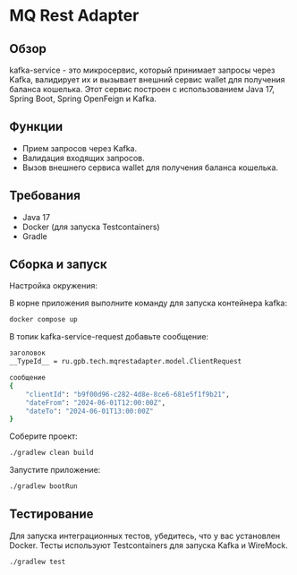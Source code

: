 # MQ Rest Adapter

## Обзор

kafka-service - это микросервис, который принимает запросы через Kafka, валидирует их и вызывает внешний сервис
wallet для получения баланса кошелька. Этот сервис построен с использованием Java 17, Spring Boot, Spring OpenFeign и
Kafka.

## Функции

- Прием запросов через Kafka.
- Валидация входящих запросов.
- Вызов внешнего сервиса wallet для получения баланса кошелька.

## Требования

- Java 17
- Docker (для запуска Testcontainers)
- Gradle

## Сборка и запуск

Настройка окружения:

В корне приложения выполните команду для запуска контейнера kafka:

```bash
docker compose up
```

В топик kafka-service-request добавьте сообщение:

```bash
заголовок 
__TypeId__ = ru.gpb.tech.mqrestadapter.model.ClientRequest

сообщение
{
    "clientId": "b9f00d96-c282-4d8e-8ce6-681e5f1f9b21",
    "dateFrom": "2024-06-01T12:00:00Z",
    "dateTo": "2024-06-01T13:00:00Z"
}
```

Соберите проект:

```bash
./gradlew clean build
```
Запустите приложение:

```bash
./gradlew bootRun
```

## Тестирование

Для запуска интеграционных тестов, убедитесь, что у вас установлен Docker. Тесты используют Testcontainers для запуска
Kafka и WireMock.

```bash
./gradlew test
```